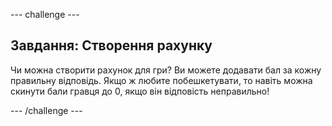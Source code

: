 \--- challenge \---

## Завдання: Створення рахунку

Чи можна створити рахунок для гри? Ви можете додавати бал за кожну правильну відповідь. Якщо ж любите побешкетувати, то навіть можна скинути бали гравця до 0, якщо він відповість неправильно!

\--- /challenge \---